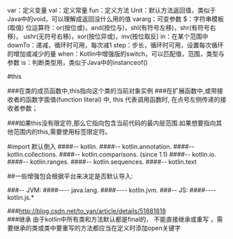 var：定义变量
val：定义常量
fun：定义方法
Unit：默认方法返回值，类似于Java中的void，可以理解成返回没什么用的值
vararg：可变参数
$：字符串模板(取值)
位运算符：or(按位或)，and(按位与)，shl(有符号左移)，shr(有符号右移)，
ushr(无符号右移)，xor(按位异或)，inv(按位取反)
in：在某个范围中
downTo：递减，循环时可用，每次减1
step：步长，循环时可用，设置每次循环的增加或减少的量
when：Kotlin中增强版的switch，可以匹配值，范围，类型与参数
is：判断类型用，类似于Java中的instanceof()

#this

###在类的成员函数中,this指向这个类的当前对象实例
###在扩展函数中,或带接收者的函数字面值(function literal) 中, this 代表调用函数时, 在点号左侧传递的接收者参数；

###如果this没有限定符,那么它指向包含当前代码的最内层范围.如果想要指向其他范围内的this,需要使用标签限定符。



#import 默认倒入
####-- kotlin.
####-- kotlin.annotation.
####-- kotlin.collections.
####-- kotlin.comparisons. (since 1.1)
####-- kotlin.io.
####-- kotlin.ranges.
####-- kotlin.sequences.
####-- kotlin.text

##一些增强包会根据平台来决定是否默认导入:

###-- JVM:
####---- java.lang.
####---- kotlin.jvm.
###-- JS:
####---- kotlin.js.*
  
###http://blog.csdn.net/to_yan/article/details/51881818  
###继承 
由于kotlin中所有类和方法默认都是final的，
不能直接继承或重写
，需要继承的类或类中要重写的方法都应当在定义时添加open关键字  
